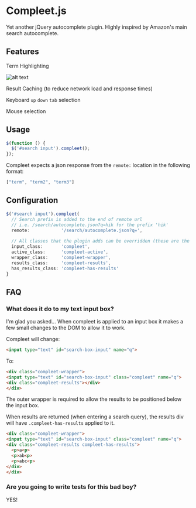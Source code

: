 # Compleet.js

Yet another jQuery autocomplete plugin. Highly inspired by Amazon's main search autocomplete.

## Features

Term Highlighting

![alt text][term-highlight]

Result Caching (to reduce network load and response times)

Keyboard ```up``` ```down``` ```tab``` selection

Mouse selection

## Usage

```javascript
$(function () {
  $('#search input').compleet();
});
```

Compleet expects a json response from the ```remote:``` location in the following format:

```javascript
["term", "term2", "term3"]
```

## Configuration
```javascript
$('#search input').compleet(
  // Search prefix is added to the end of remote url
  // i.e. /search/autocomplete.json?q=hik for the prefix 'hik'
  remote:            '/search/autocomplete.json?q=',
  
  // All classes that the plugin adds can be overridden (these are the defaults)
  input_class:       'compleet',
  active_class:      'compleet-active',
  wrapper_class:     'compleet-wrapper',
  results_class:     'compleet-results',
  has_results_class: 'compleet-has-results'
}
```

## FAQ
### What does it do to my text input box?

I'm glad you asked... When compleet is applied to an input box it makes a few small changes to the DOM to allow
it to work. 

Compleet will change:

```html
<input type="text" id="search-box-input" name="q">
```

To:

```html
<div class="compleet-wrapper">
<input type="text" id="search-box-input" class="compleet" name="q">
<div class="compleet-results"></div>
</div>
```

The outer wrapper is required to allow the results to be positioned below the input box.

When results are returned (when entering a search query), the results div will have ```.compleet-has-results``` applied to it.

```html
<div class="compleet-wrapper">
<input type="text" id="search-box-input" class="compleet" name="q">
<div class="compleet-results compleet-has-results">
  <p>a<p>
  <p>ab<p>
  <p>abc<p>
</div>
</div>
```

### Are you going to write tests for this bad boy?

YES!

[term-highlight]: http://compleet.s3.amazonaws.com/term-highlight.png
